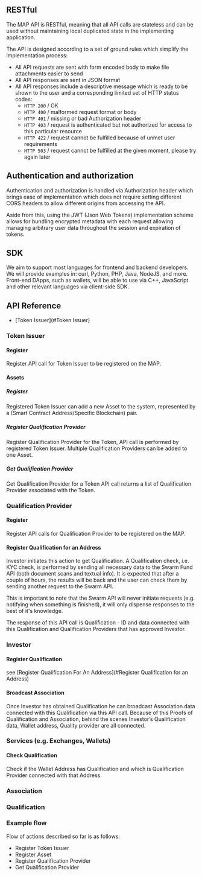 
## RESTful
The MAP API is RESTful, meaning that all API calls are stateless and can be used without maintaining local duplicated state in the implementing application.

The API is designed according to a set of ground rules which simplify the implementation process:

- All API requests are sent with form encoded body to make file attachments easier to send
- All API responses are sent in JSON format
- All API responses include a descriptive message which is ready to be shown to the user and a corresponding limited set of HTTP status codes:
  - `HTTP 200` / OK
  - `HTTP 400` / malformed request format or body
  - `HTTP 401` / missing or bad Authorization header
  - `HTTP 403` / request is authenticated but not authorized for access to this particular resource
  - `HTTP 422` / request cannot be fulfilled because of unmet user requirements
  - `HTTP 503` / request cannot be fulfilled at the given moment, please try again later
  
## Authentication and authorization
Authentication and authorization is handled via Authorization header which brings ease of implementation which does not require setting different CORS headers to allow different origins from accessing the API.	

Aside from this, using the JWT (Json Web Tokens) implementation scheme allows for bundling encrypted metadata with each request allowing managing arbitrary user data throughout the session and expiration of tokens.


## SDK
We aim to support most languages for frontend and backend developers. We will provide examples in: curl, Python, PHP, Java, NodeJS, and more. Front-end DApps, such as wallets, will be able to use via C++, JavaScript and other relevant languages via client-side SDK.

## API Reference

- [Token Issuer](#Token Issuer)

### Token Issuer

#### Register
Register API call for Token Issuer to be registered on the MAP.

#### Assets

##### Register
Registered Token Issuer can add a new Asset to the system, represented by a (Smart Contract Address/Specific Blockchain) pair.

##### Register Qualification Provider
Register Qualification Provider for the Token, API call is performed by registered Token Issuer. Multiple Qualification Providers can be added to one Asset. 

##### Get Qualification Provider
Get Qualification Provider for a Token API call returns a list of Qualification Provider associated with the Token.

### Qualification Provider

#### Register
Register API calls for Qualification Provider to be registered on the MAP.

#### Register Qualification for an Address
Investor initiates this action to get Qualification. A Qualification check, i.e. KYC check, is performed by sending all necessary data to the Swarm Fund API (both document scans and textual info). It is expected that after a couple of hours, the results will be back and the user can check them by sending another request to the Swarm API. 

This is important to note that the Swarm API will never initiate requests (e.g. notifying when something is finished), it will only dispense responses to the best of it's knowledge. 

The response of this API call is Qualification - ID and data connected with this Qualification and Qualification Providers that has approved Investor.

### Investor

#### Register Qualification
see [Register Qualification For An Address](#Register Qualification for an Address)

#### Broadcast Association
Once Investor has obtained Qualification he can broadcast Association data connected with this Qualification via this API call. Because of this Proofs of Qualification and Association, behind the scenes Investor’s Qualification data, Wallet address, Quality provider are all connected.

### Services (e.g. Exchanges, Wallets)

#### Check Qualification
Check if the Wallet Address has Qualification and which is Qualification Provider connected with that Address.

### Association

### Qualification


### Example flow

Flow of actions described so far is as follows: 
- Register Token Issuer
- Register Asset
- Register Qualification Provider
- Get Qualification Provider 
